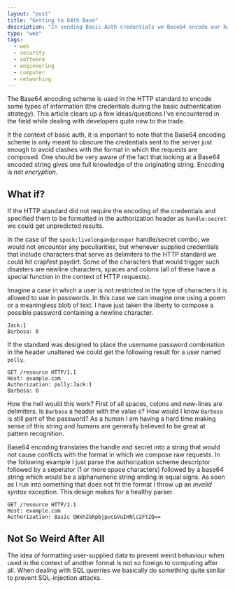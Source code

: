 ```yaml
---
layout: "post"
title: "Getting to 64th Base"
description: "In sending Basic Auth credentials we Base64 encode our handles and secrets. Why?"
type: "web"
tags:
  - web
  - security
  - software
  - engineering
  - computer
  - networking
---
```


The Base64 encoding scheme is used in the HTTP standard to encode some types of
information (the credentials during the basic authentication strategy). This
article clears up a few ideas/questions I&rsquo;ve encountered in the field 
while dealing with developers quite new to the trade.

It the context of basic auth, it is important to note that the Base64 encoding 
scheme is only meant to obscure the credentials sent to the server just enough 
to avoid clashes with the format in which the requests are composed. One 
should be very aware of the fact that looking at a Base64 encoded string gives 
one full knowledge of the originating string. Encoding is *not encryption*.

## What if?
If the HTTP standard did not require the encoding of the credentials and 
specified them to be formatted in the authorization header as 
```handle:secret``` we could get unpredicted results.

In the case of the ```spock:livelongandprosper``` handle/secret combo, we 
would not encounter any peculiarities, but whenever supplied credentials that
include characters that serve as delimiters to the HTTP standard we could hit
crapfest paydirt. Some of the characters that would trigger such disasters are
newline characters, spaces and colons (all of these have a special function in
the context of HTTP requests).

Imagine a case in which a user is not restricted in the type of characters it
is allowed to use in passwords. In this case we can imagine one using a poem or
a meaningless blob of text. I have just taken the liberty to compose a possible
password containing a newline character.

    Jack:1
    Barbosa: 0

If the standard was designed to place the username password combination in the
header unaltered we could get the following result for a user named 
```polly```.

    GET /resource HTTP/1.1
    Host: example.com
    Authorization: polly:Jack:1
    Barbosa: 0

How the hell would this work? First of all spaces, colons and new-lines are 
delimiters. Is ```Barbosa``` a header with the value ```0```? How would I know 
```Barbosa``` is still part of the password? As a human I am having a hard time making sense of this string 
and humans are generally believed to be great at pattern recognition.

Base64 encoding translates the handle and secret into a string that would not
cause conflicts with the format in which we compose raw requests. In the 
following example I just parse the authorization scheme descriptor followed
by a seperator (1 or more space characters) followed by a base64 string which 
would be a alphanumeric string ending in equal signs. As soon as I run into 
something that does not fit the format I throw up an _invalid syntax_ 
exception. This design makes for a healthy parser.

    GET /resource HTTP/1.1
    Host: example.com
    Authorization: Basic QWxhZGRpbjpvcGVuIHNlc2FtZQ==

## Not So Weird After All
The idea of formatting user-supplied data to prevent weird behaviour when used
in the context of another format is not so foreign to computing after all. 
When dealing with SQL querries we basically do something quite similar to 
prevent SQL-injection attacks.
